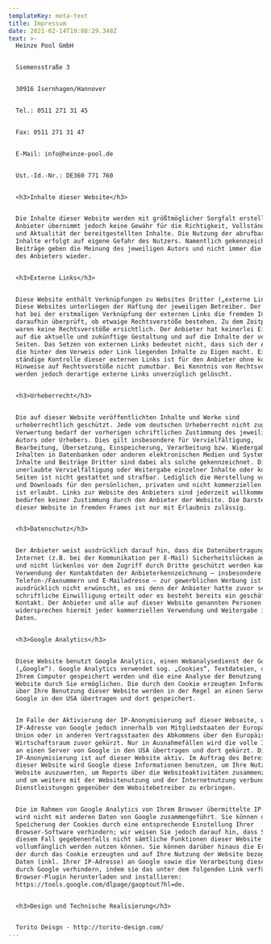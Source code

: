 ```yaml
---
templateKey: meta-text
title: Impressum
date: 2021-02-14T19:08:29.348Z
text: >-
  Heinze Pool GmbH


  Siemensstraße 3


  30916 Isernhagen/Hannover


  Tel.: 0511 271 31 45


  Fax: 0511 271 31 47


  E-Mail: info@heinze-pool.de


  Ust.-Id.-Nr.: DE360 771 760


  <h3>Inhalte dieser Website</h3>


  Die Inhalte dieser Website werden mit größtmöglicher Sorgfalt erstellt. Der
  Anbieter übernimmt jedoch keine Gewähr für die Richtigkeit, Vollständigkeit
  und Aktualität der bereitgestellten Inhalte. Die Nutzung der abrufbaren
  Inhalte erfolgt auf eigene Gefahr des Nutzers. Namentlich gekennzeichnete
  Beiträge geben die Meinung des jeweiligen Autors und nicht immer die Meinung
  des Anbieters wieder.


  <h3>Externe Links</h3>


  Diese Website enthält Verknüpfungen zu Websites Dritter („externe Links“).
  Diese Websites unterliegen der Haftung der jeweiligen Betreiber. Der Anbieter
  hat bei der erstmaligen Verknüpfung der externen Links die fremden Inhalte
  daraufhin überprüft, ob etwaige Rechtsverstöße bestehen. Zu dem Zeitpunkt
  waren keine Rechtsverstöße ersichtlich. Der Anbieter hat keinerlei Einfluss
  auf die aktuelle und zukünftige Gestaltung und auf die Inhalte der verknüpften
  Seiten. Das Setzen von externen Links bedeutet nicht, dass sich der Anbieter
  die hinter dem Verweis oder Link liegenden Inhalte zu Eigen macht. Eine
  ständige Kontrolle dieser externen Links ist für den Anbieter ohne konkrete
  Hinweise auf Rechtsverstöße nicht zumutbar. Bei Kenntnis von Rechtsverstößen
  werden jedoch derartige externe Links unverzüglich gelöscht.


  <h3>Urheberrecht</h3>


  Die auf dieser Website veröffentlichten Inhalte und Werke sind
  urheberrechtlich geschützt. Jede vom deutschen Urheberrecht nicht zugelassene
  Verwertung bedarf der vorherigen schriftlichen Zustimmung des jeweiligen
  Autors oder Urhebers. Dies gilt insbesondere für Vervielfältigung,
  Bearbeitung, Übersetzung, Einspeicherung, Verarbeitung bzw. Wiedergabe von
  Inhalten in Datenbanken oder anderen elektronischen Medien und Systemen.
  Inhalte und Beiträge Dritter sind dabei als solche gekennzeichnet. Die
  unerlaubte Vervielfältigung oder Weitergabe einzelner Inhalte oder kompletter
  Seiten ist nicht gestattet und strafbar. Lediglich die Herstellung von Kopien
  und Downloads für den persönlichen, privaten und nicht kommerziellen Gebrauch
  ist erlaubt. Links zur Website des Anbieters sind jederzeit willkommen und
  bedürfen keiner Zustimmung durch den Anbieter der Website. Die Darstellung
  dieser Website in fremden Frames ist nur mit Erlaubnis zulässig.


  <h3>Datenschutz</h3>


  Der Anbieter weist ausdrücklich darauf hin, dass die Datenübertragung im
  Internet (z.B. bei der Kommunikation per E-Mail) Sicherheitslücken aufweisen
  und nicht lückenlos vor dem Zugriff durch Dritte geschützt werden kann. Die
  Verwendung der Kontaktdaten der Anbieterkennzeichnung – insbesondere der
  Telefon-/Faxnummern und E-Mailadresse – zur gewerblichen Werbung ist
  ausdrücklich nicht erwünscht, es sei denn der Anbieter hatte zuvor seine
  schriftliche Einwilligung erteilt oder es besteht bereits ein geschäftlicher
  Kontakt. Der Anbieter und alle auf dieser Website genannten Personen
  widersprechen hiermit jeder kommerziellen Verwendung und Weitergabe ihrer
  Daten.


  <h3>Google Analytics</h3>


  Diese Website benutzt Google Analytics, einen Webanalysedienst der Google Inc.
  („Google“). Google Analytics verwendet sog. „Cookies“, Textdateien, die auf
  Ihrem Computer gespeichert werden und die eine Analyse der Benutzung der
  Website durch Sie ermöglichen. Die durch den Cookie erzeugten Informationen
  über Ihre Benutzung dieser Website werden in der Regel an einen Server von
  Google in den USA übertragen und dort gespeichert.


  Im Falle der Aktivierung der IP-Anonymisierung auf dieser Webseite, wird Ihre
  IP-Adresse von Google jedoch innerhalb von Mitgliedstaaten der Europäischen
  Union oder in anderen Vertragsstaaten des Abkommens über den Europäischen
  Wirtschaftsraum zuvor gekürzt. Nur in Ausnahmefällen wird die volle IP-Adresse
  an einen Server von Google in den USA übertragen und dort gekürzt. Die
  IP-Anonymisierung ist auf dieser Website aktiv. Im Auftrag des Betreibers
  dieser Website wird Google diese Informationen benutzen, um Ihre Nutzung der
  Website auszuwerten, um Reports über die Websiteaktivitäten zusammenzustellen
  und um weitere mit der Websitenutzung und der Internetnutzung verbundene
  Dienstleistungen gegenüber dem Websitebetreiber zu erbringen.


  Die im Rahmen von Google Analytics von Ihrem Browser übermittelte IP-Adresse
  wird nicht mit anderen Daten von Google zusammengeführt. Sie können die
  Speicherung der Cookies durch eine entsprechende Einstellung Ihrer
  Browser-Software verhindern; wir weisen Sie jedoch darauf hin, dass Sie in
  diesem Fall gegebenenfalls nicht sämtliche Funktionen dieser Website
  vollumfänglich werden nutzen können. Sie können darüber hinaus die Erfassung
  der durch das Cookie erzeugten und auf Ihre Nutzung der Website bezogenen
  Daten (inkl. Ihrer IP-Adresse) an Google sowie die Verarbeitung dieser Daten
  durch Google verhindern, indem sie das unter dem folgenden Link verfügbare
  Browser-Plugin herunterladen und installieren:
  https://tools.google.com/dlpage/gaoptout?hl=de.


  <h3>Design und Technische Realisierung</h3>


  Torito Deisgn - http://torito-design.com/
---
```


